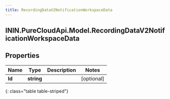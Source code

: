 ```yaml
---
title: RecordingDataV2NotificationWorkspaceData
---
```

## ININ.PureCloudApi.Model.RecordingDataV2NotificationWorkspaceData

## Properties

|Name | Type | Description | Notes|
|------------ | ------------- | ------------- | -------------|
| **Id** | **string** |  | [optional] |
{: class="table table-striped"}


